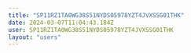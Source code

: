 ```yaml
---
title: "SP11RZ1TA0WG38S51NYDS05978YZT4JVXSSG01THK"
date: 2024-03-07T11:04:43.184Z
user: SP11RZ1TA0WG38S51NYDS05978YZT4JVXSSG01THK
layout: "users"
---
```

    